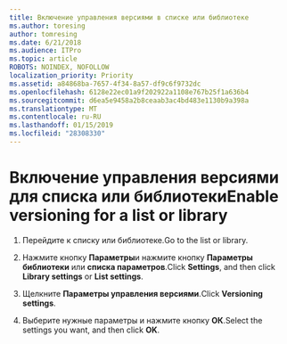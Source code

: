 ```yaml
---
title: Включение управления версиями в списке или библиотеке
ms.author: toresing
author: tomresing
ms.date: 6/21/2018
ms.audience: ITPro
ms.topic: article
ROBOTS: NOINDEX, NOFOLLOW
localization_priority: Priority
ms.assetid: a84868ba-7657-4f34-8a57-df9c6f9732dc
ms.openlocfilehash: 6128e22ec01a9f202922a1108e767b25f1a636b4
ms.sourcegitcommit: d6ea5e9458a2b8ceaab3ac4bd483e1130b9a398a
ms.translationtype: MT
ms.contentlocale: ru-RU
ms.lasthandoff: 01/15/2019
ms.locfileid: "28308330"
---
```

# <a name="enable-versioning-for-a-list-or-library"></a><span data-ttu-id="1b559-102">Включение управления версиями для списка или библиотеки</span><span class="sxs-lookup"><span data-stu-id="1b559-102">Enable versioning for a list or library</span></span>

1. <span data-ttu-id="1b559-103">Перейдите к списку или библиотеке.</span><span class="sxs-lookup"><span data-stu-id="1b559-103">Go to the list or library.</span></span>
    
2. <span data-ttu-id="1b559-104">Нажмите кнопку **Параметры**и нажмите кнопку **Параметры библиотеки** или **списка параметров**.</span><span class="sxs-lookup"><span data-stu-id="1b559-104">Click **Settings**, and then click **Library settings** or **List settings**.</span></span>
    
3. <span data-ttu-id="1b559-105">Щелкните **Параметры управления версиями**.</span><span class="sxs-lookup"><span data-stu-id="1b559-105">Click **Versioning settings**.</span></span>
    
4. <span data-ttu-id="1b559-106">Выберите нужные параметры и нажмите кнопку **ОК**.</span><span class="sxs-lookup"><span data-stu-id="1b559-106">Select the settings you want, and then click **OK**.</span></span>
    

